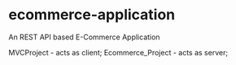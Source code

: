 # ecommerce-application
An REST API based E-Commerce Application

MVCProject - acts as client;
Ecommerce_Project - acts as server;
